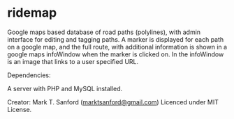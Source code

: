 ridemap
=======

Google maps based database of road paths (polylines), with admin interface for editing and tagging paths.
A marker is displayed for each path on a google map, and the full route, with additional information
is shown in a google maps infoWindow when the marker is clicked on.   In the infoWindow is an image
that links to a user specified URL.

Dependencies:

A server with PHP and MySQL installed.

Creator: Mark T. Sanford (marktsanford@gmail.com)
Licenced under MIT License.
